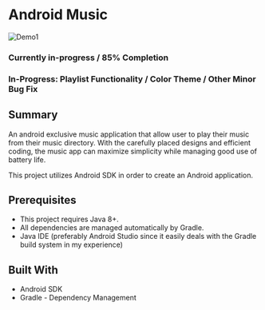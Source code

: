 # Android Music

![Demo1](https://github.com/nguyenkevins/android_music/blob/master/app/src/main/res/Android%20Music.png)

### Currently in-progress / 85% Completion
### In-Progress: Playlist Functionality / Color Theme / Other Minor Bug Fix

## Summary
An android exclusive music application that allow user to play their music from their music directory. With the carefully placed designs and efficient coding, the music app can maximize simplicity while managing good use of battery life.

This project utilizes Android SDK in order to create an Android application.

## Prerequisites
* This project requires Java 8+.
* All dependencies are managed automatically by Gradle.
* Java IDE (preferably Android Studio since it easily deals with the Gradle build system in my experience) 

## Built With
* Android SDK
* Gradle - Dependency Management 



